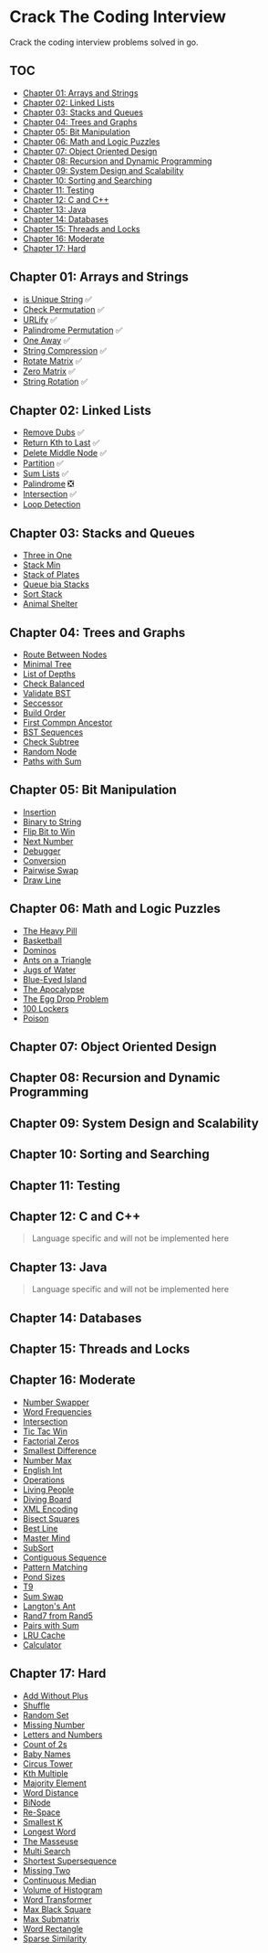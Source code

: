 # Crack The Coding Interview

Crack the coding interview problems solved in go.

## TOC
- [Chapter 01: Arrays and Strings](#chapter-01-arrays-and-strings)
- [Chapter 02: Linked Lists](#chapter-02-linked-lists)
- [Chapter 03: Stacks and Queues](#chapter-03-stacks-and-queues)
- [Chapter 04: Trees and Graphs](#chapter-04-trees-and-graphs)
- [Chapter 05: Bit Manipulation](#chapter-05-bit-manipulation)
- [Chapter 06: Math and Logic Puzzles](#chapter-06-math-and-logic-puzzles)
- [Chapter 07: Object Oriented Design](#chapter-07-object-oriented-design)
- [Chapter 08: Recursion and Dynamic Programming](#chapter-08-recursion-and-dynamic-programming)
- [Chapter 09: System Design and Scalability](#chapter-09-system-design-and-scalability)
- [Chapter 10: Sorting and Searching](#chapter-10-sorting-and-searching)
- [Chapter 11: Testing](#chapter-11-testing)
- [Chapter 12: C and C++](#chapter-12-c-and-c)
- [Chapter 13: Java](#chapter-13-java)
- [Chapter 14: Databases](#chapter-14-databases)
- [Chapter 15: Threads and Locks](#chapter-15-threads-and-locks)
- [Chapter 16: Moderate](#chapter-16-moderate)
- [Chapter 17: Hard](#chapter-17-hard)


## Chapter 01: Arrays and Strings

-   [is Unique String](01-arrays-and-strings/01-is_unique.go) :white_check_mark:
-   [Check Permutation](01-arrays-and-strings/02-is_permutatuion.go) :white_check_mark:
-   [URLify](01-arrays-and-strings/03-urlify.go) :white_check_mark:
-   [Palindrome Permutation](01-arrays-and-strings/04-palindrome_permutation.go) :white_check_mark:
-   [One Away](01-arrays-and-strings/05-one_away.go) :white_check_mark:
-   [String Compression](01-arrays-and-strings/06-string_compression.go) :white_check_mark:
-   [Rotate Matrix](01-arrays-and-strings/07-rotate_matrix.go) :white_check_mark:
-   [Zero Matrix](01-arrays-and-strings/08-zero_matrix.go) :white_check_mark:
-   [String Rotation](01-arrays-and-strings/09-string_rotation.go) :white_check_mark:

## Chapter 02: Linked Lists

-   [Remove Dubs](02-linked-lists/01-remove_dups.go) :white_check_mark:
-   [Return Kth to Last](02-linked-lists/02-return_kth_to_last.go) :white_check_mark:
-   [Delete Middle Node](02-linked-lists/03-delete_middle_node.go) :white_check_mark:
-   [Partition](02-linked-lists/04-partition.go) :white_check_mark:
-   [Sum Lists](02-linked-lists/05-sum_lists.go) :white_check_mark:
-   [Palindrome](02-linked-lists/06-palindrome.go) :negative_squared_cross_mark:
-   [Intersection](02-linked-lists/07-intersection.go) :white_check_mark:
-   [Loop Detection](02-linked-lists/08-loop_detection.go)

## Chapter 03: Stacks and Queues

- [Three in One](03-stacks-and-queues/01-three_in_one.go)
- [Stack Min](03-stacks-and-queues/02-stack_min.go)
- [Stack of Plates](03-stacks-and-queues/03-stack_of_plates.go)
- [Queue bia Stacks](03-stacks-and-queues/04-queue_via_stack.go)
- [Sort Stack](03-stacks-and-queues/05-sort_stack.go)
- [Animal Shelter](03-stacks-and-queues/06-animal_shelter.go)


## Chapter 04: Trees and Graphs

- [Route Between Nodes](04-trees-and-graphs/01-route_between_nodes.go)
- [Minimal Tree](04-trees-and-graphs/02-minimal_tree.go)
- [List of Depths](04-trees-and-graphs/03-list_of_depths.go)
- [Check Balanced](04-trees-and-graphs/04-check_balanced.go)
- [Validate BST](04-trees-and-graphs/05-validate_bst.go)
- [Seccessor](04-trees-and-graphs/06-seccessor.go)
- [Build Order](04-trees-and-graphs/07-build_order.go)
- [First Commpn Ancestor](04-trees-and-graphs/08-first_common_ancestor.go)
- [BST Sequences](04-trees-and-graphs/09-bst_sequences.go)
- [Check Subtree](04-trees-and-graphs/10-check_subtree.go)
- [Random Node](04-trees-and-graphs/11-random_node.go)
- [Paths with Sum](04-trees-and-graphs/12-paths_with_sum.go)

## Chapter 05: Bit Manipulation

- [Insertion](05-bit-manipulation/01-insertion.go)
- [Binary to String](05-bit-manipulation/02-binary_to_string.go)
- [Flip Bit to Win](05-bit-manipulation/03-flip_bit_to_win.go)
- [Next Number](05-bit-manipulation/04-next_number.go)
- [Debugger](05-bit-manipulation/05-debugger.go)
- [Conversion](05-bit-manipulation/06-conversion.go)
- [Pairwise Swap](05-bit-manipulation/07-pairwise_swap.go)
- [Draw Line](05-bit-manipulation/08-draw_line.go)

## Chapter 06: Math and Logic Puzzles

- [The Heavy Pill](06-math-and_logic_puzzles/01-the_heavy_pill.go)
- [Basketball](06-math-and_logic_puzzles/02-basketball.go)
- [Dominos](06-math-and_logic_puzzles/03-dominos.go)
- [Ants on a Triangle](06-math-and_logic_puzzles/04-ants_on_a_triangle.go)
- [Jugs of Water](06-math-and_logic_puzzles/05-jugs_of_water.go)
- [Blue-Eyed Island](06-math-and_logic_puzzles/06-blue_eyed_island.go)
- [The Apocalypse](06-math-and_logic_puzzles/07-the_apocalypse.go)
- [The Egg Drop Problem](06-math-and_logic_puzzles/08-the_egg_drop_problem.go)
- [100 Lockers](06-math-and_logic_puzzles/09-100_lockers.go)
- [Poison](06-math-and_logic_puzzles/10-poison.go)

## Chapter 07: Object Oriented Design

## Chapter 08: Recursion and Dynamic Programming

## Chapter 09: System Design and Scalability

## Chapter 10: Sorting and Searching

## Chapter 11: Testing

## Chapter 12: C and C++

> Language specific and will not be implemented here

## Chapter 13: Java

> Language specific and will not be implemented here

## Chapter 14: Databases

## Chapter 15: Threads and Locks

## Chapter 16: Moderate

- [Number Swapper](16-moderate/01-number_swapper.go)
- [Word Frequencies](16-moderate/02-word_frequencies.go)
- [Intersection](16-moderate/03-intersection.go)
- [Tic Tac Win](16-moderate/04-tic_tac_win.go)
- [Factorial Zeros](16-moderate/05-factorial_zeros.go)
- [Smallest Difference](16-moderate/06-smallest_difference.go)
- [Number Max](16-moderate/07-number_max.go)
- [English Int](16-moderate/08-english_int.go)
- [Operations](16-moderate/09-operations.go)
- [Living People](16-moderate/10-living_people.go)
- [Diving Board](16-moderate/11-diving_board.go)
- [XML Encoding](16-moderate/12-xml_encoding.go)
- [Bisect Squares](16-moderate/13-bisect_squares.go)
- [Best Line](16-moderate/14-best_line.go)
- [Master Mind](16-moderate/15-master_mind.go)
- [SubSort](16-moderate/16-subsort.go)
- [Contiguous Sequence](16-moderate/17-contiguous_sequence.go)
- [Pattern Matching](16-moderate/18-pattern_matching.go)
- [Pond Sizes](16-moderate/19-pond_sizes.go)
- [T9](16-moderate/20-t9.go)
- [Sum Swap](16-moderate/21-sum_swap.go)
- [Langton's Ant](16-moderate/22-langtons_ant.go)
- [Rand7 from Rand5](16-moderate/23-rand7_from_rand5.go)
- [Pairs with Sum](16-moderate/24-pairs_with_sum.go)
- [LRU Cache](16-moderate/25-lru_cache.go)
- [Calculator](16-moderate/26-calculator.go)

## Chapter 17: Hard

- [Add Without Plus](17-hard/01-add_without_plus.go)
- [Shuffle](17-hard/02-shuffle.go)
- [Random Set](17-hard/03-random_set.go)
- [Missing Number](17-hard/04-missing_number.go)
- [Letters and Numbers](17-hard/05-letters_and_numbers.go)
- [Count of 2s](17-hard/06-count_of_2s.go)
- [Baby Names](17-hard/07-baby_names.go)
- [Circus Tower](17-hard/08-circus_tower.go)
- [Kth Multiple](17-hard/09-kth_multiple.go)
- [Majority Element](17-hard/10-majority_element.go)
- [Word Distance](17-hard/11-word_distance.go)
- [BiNode](17-hard/12-binode.go)
- [Re-Space](17-hard/13-re_space.go)
- [Smallest K](17-hard/14-smallest_k.go)
- [Longest Word](17-hard/15-longest_word.go)
- [The Masseuse](17-hard/16-the_masseuse.go)
- [Multi Search](17-hard/17-multi_search.go)
- [Shortest Supersequence](17-hard/18-shortest_supersequence.go)
- [Missing Two](17-hard/19-missing_two.go)
- [Continuous Median](17-hard/20-continuous_median.go)
- [Volume of Histogram](17-hard/21-volume_of_histogram.go)
- [Word Transformer](17-hard/22-word_transformer.go)
- [Max Black Square](17-hard/23-max_black_square.go)
- [Max Submatrix](17-hard/24-max_submatrix.go)
- [Word Rectangle](17-hard/25-word_rectangle.go)
- [Sparse Similarity](17-hard/26-sparse_similarity.go)


